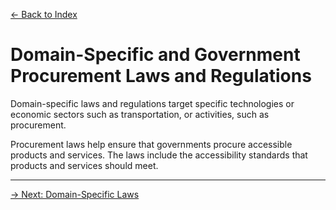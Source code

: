 [&larr; Back to Index](../index.md)

# Domain-Specific and Government Procurement Laws and Regulations

Domain-specific laws and regulations target specific technologies or economic sectors such as transportation, or activities, such as procurement.

Procurement laws help ensure that governments procure accessible products and services. The laws include the accessibility standards that products and services should meet.

--- 

[&rarr; Next: Domain-Specific Laws](1-domain-specific-laws.md)